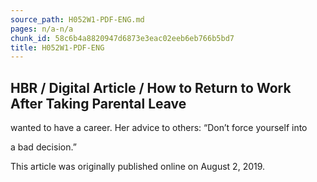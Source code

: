```yaml
---
source_path: H052W1-PDF-ENG.md
pages: n/a-n/a
chunk_id: 58c6b4a8820947d6873e3eac02eeb6eb766b5bd7
title: H052W1-PDF-ENG
---
```

## HBR / Digital Article / How to Return to Work After Taking Parental Leave

wanted to have a career. Her advice to others: “Don’t force yourself into

a bad decision.”

This article was originally published online on August 2, 2019.
